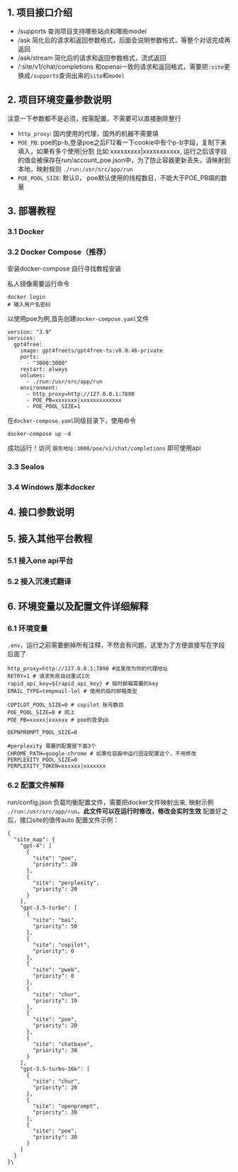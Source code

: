 ## 1. 项目接口介绍

- /supports 查询项目支持哪些站点和哪些model
- /ask 简化后的请求和返回参数格式，后面会说明参数格式，等整个对话完成再返回
- /ask/stream 简化后的请求和返回参数格式，流式返回
- /:site/v1/chat/completions 和openai一致的请求和返回格式，需要把`:site`更换成`/supports`查询出来的`site`和`model`

## 2. 项目环境变量参数说明

注意一下参数都不是必须，按需配置，不需要可以直接删除整行

- `http_proxy`: 国内使用的代理，国外的机器不需要填
- `POE_PB`: poe的p-b,登录poe之后F12看一下cookie中有个p-b字段，复制下来填入，如果有多个使用|分割 比如 xxxxxxxxx|xxxxxxxxxxx, 运行之后该字段的值会被保存在run/account_poe.json中，为了防止容器更新丢失，请映射到本地，映射规则       `./run:/usr/src/app/run`
- `POE_POOL_SIZE`: 默认0， poe默认使用的线程数目，不能大于POE_PB填的数量


## 3. 部署教程

### 3.1 Docker 
### 3.2 Docker Compose（推荐）

安装docker-compose 自行寻找教程安装

私人镜像需要运行命令
```shell
docker login
# 输入用户名密码
```
以使用poe为例,首先创建`docker-compose.yaml`文件
```
version: "3.9"
services:
  gpt4free:
    image: gpt4freets/gpt4free-ts:v0.0.46-private
    ports:
      - "3000:3000"
    restart: always
    volumes:
      - ./run:/usr/src/app/run
    environment:
      - http_proxy=http://127.0.0.1:7890
      - POE_PB=xxxxxxx|xxxxxxxxxxxxx
      - POE_POOL_SIZE=1
```
在`docker-compose.yaml`同级目录下，使用命令
```
docker-compose up -d
```
成功运行！访问 `服务地址:3000/poe/v1/chat/completions` 即可使用api

### 3.3 Sealos
### 3.4 Windows 版本docker

## 4. 接口参数说明

## 5. 接入其他平台教程

### 5.1 接入one api平台
### 5.2 接入沉浸式翻译

## 6. 环境变量以及配置文件详细解释

### 6.1 环境变量
`.env`，运行之前需要删掉所有注释，不然会有问题，这里为了方便直接写在字段后面了
```
http_proxy=http://127.0.0.1:7890 #这里改为你的代理地址
RETRY=1 # 请求失败自动重试1次
rapid_api_key=${rapid_api_key} # 临时邮箱需要的key
EMAIL_TYPE=tempmail-lol # 使用的临时邮箱类型

COPILOT_POOL_SIZE=0 # copilot 账号数目
POE_POOL_SIZE=0 # 同上
POE_PB=xxxxx|xxxxxx # poe的登录pb

OEPNPROMPT_POOL_SIZE=0

#perplexity 需要的配置是下面3个
CHROME_PATH=google-chrome # 如果在容器中运行固定配置这个，不用修改
PERPLEXITY_POOL_SIZE=0
PERPLEXITY_TOKEN=xxxxxx|xxxxxxx
```

### 6.2 配置文件解释
run/config.json 负载均衡配置文件，需要把docker文件映射出来, 映射示例 `./run:/usr/src/app/run`，**此文件可以在运行时修改，修改会实时生效**
配置好之后，接口site的值传auto
配置文件示例：
```
{
  "site_map": {
    "gpt-4": [
      {
        "site": "poe",
        "priority": 20
      },
      {
        "site": "perplexity",
        "priority": 20
      }
    ],
    "gpt-3.5-turbo": [
      {
        "site": "bai",
        "priority": 50
      },
      {
        "site": "copilot",
        "priority": 0
      },
      {
        "site": "pweb",
        "priority": 0
      },
      {
        "site": "chur",
        "priority": 10
      },
      {
        "site": "poe",
        "priority": 20
      },
      {
        "site": "chatbase",
        "priority": 30
      }
    ],
    "gpt-3.5-turbo-16k": [
      {
        "site": "chur",
        "priority": 20
      },
      {
        "site": "openprompt",
        "priority": 30
      },
      {
        "site": "poe",
        "priority": 30
      }
    ]
  }
}\
```


